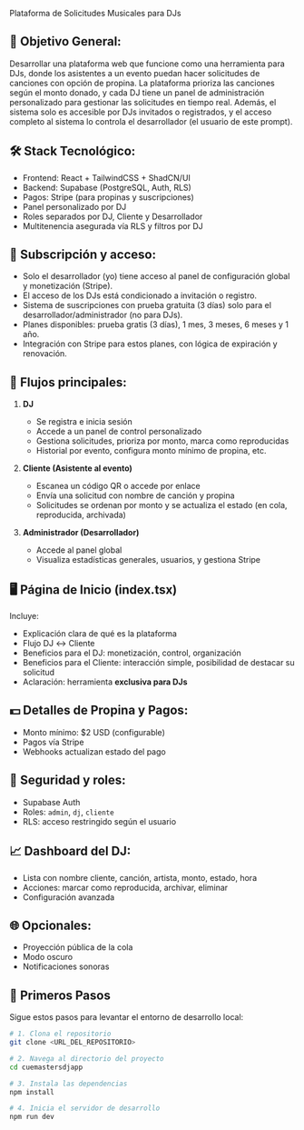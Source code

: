 Plataforma de Solicitudes Musicales para DJs

## 🎯 Objetivo General:
Desarrollar una plataforma web que funcione como una herramienta para DJs, donde los asistentes a un evento puedan hacer solicitudes de canciones con opción de propina. La plataforma prioriza las canciones según el monto donado, y cada DJ tiene un panel de administración personalizado para gestionar las solicitudes en tiempo real. Además, el sistema solo es accesible por DJs invitados o registrados, y el acceso completo al sistema lo controla el desarrollador (el usuario de este prompt).

## 🛠️ Stack Tecnológico:
- Frontend: React + TailwindCSS + ShadCN/UI
- Backend: Supabase (PostgreSQL, Auth, RLS)
- Pagos: Stripe (para propinas y suscripciones)
- Panel personalizado por DJ
- Roles separados por DJ, Cliente y Desarrollador
- Multitenencia asegurada vía RLS y filtros por DJ

## 🔐 Subscripción y acceso:
- Solo el desarrollador (yo) tiene acceso al panel de configuración global y monetización (Stripe).
- El acceso de los DJs está condicionado a invitación o registro.
- Sistema de suscripciones con prueba gratuita (3 días) solo para el desarrollador/administrador (no para DJs).
- Planes disponibles: prueba gratis (3 días), 1 mes, 3 meses, 6 meses y 1 año.
- Integración con Stripe para estos planes, con lógica de expiración y renovación.

## 🧩 Flujos principales:
1. **DJ**
   - Se registra e inicia sesión
   - Accede a un panel de control personalizado
   - Gestiona solicitudes, prioriza por monto, marca como reproducidas
   - Historial por evento, configura monto mínimo de propina, etc.

2. **Cliente (Asistente al evento)**
   - Escanea un código QR o accede por enlace
   - Envía una solicitud con nombre de canción y propina
   - Solicitudes se ordenan por monto y se actualiza el estado (en cola, reproducida, archivada)

3. **Administrador (Desarrollador)**
   - Accede al panel global
   - Visualiza estadísticas generales, usuarios, y gestiona Stripe

## 🖥️ Página de Inicio (index.tsx)
Incluye:
- Explicación clara de qué es la plataforma
- Flujo DJ ↔ Cliente
- Beneficios para el DJ: monetización, control, organización
- Beneficios para el Cliente: interacción simple, posibilidad de destacar su solicitud
- Aclaración: herramienta **exclusiva para DJs**

## 💵 Detalles de Propina y Pagos:
- Monto mínimo: $2 USD (configurable)
- Pagos vía Stripe
- Webhooks actualizan estado del pago

## 🔐 Seguridad y roles:
- Supabase Auth
- Roles: `admin`, `dj`, `cliente`
- RLS: acceso restringido según el usuario

## 📈 Dashboard del DJ:
- Lista con nombre cliente, canción, artista, monto, estado, hora
- Acciones: marcar como reproducida, archivar, eliminar
- Configuración avanzada

## 🌐 Opcionales:
- Proyección pública de la cola
- Modo oscuro
- Notificaciones sonoras

## 🚀 Primeros Pasos

Sigue estos pasos para levantar el entorno de desarrollo local:

```sh
# 1. Clona el repositorio
git clone <URL_DEL_REPOSITORIO>

# 2. Navega al directorio del proyecto
cd cuemastersdjapp

# 3. Instala las dependencias
npm install

# 4. Inicia el servidor de desarrollo
npm run dev
```
